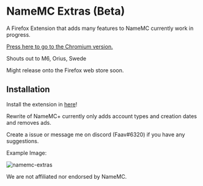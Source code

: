# NameMC Extras (Beta)
A Firefox Extension that adds many features to NameMC currently work in progress.

[Press here to go to the Chromium version.](https://github.com/bribes/NameMC-Extras/tree/chromium)

Shouts out to M6, Orius, Swede

Might release onto the Firefox web store soon.

## Installation
Install the extension in [here](https://addons.mozilla.org/en-US/firefox/addon/namemc-extras-beta/)!

Rewrite of NameMC+ currently only adds account types and creation dates and removes ads.

Create a issue or message me on discord (Faav#6320) if you have any suggestions.

Example Image:

![namemc-extras](https://user-images.githubusercontent.com/52789876/192075041-36a8cc6c-4860-4e9c-8c99-e3824c8f4706.gif)

We are not affiliated nor endorsed by NameMC.
